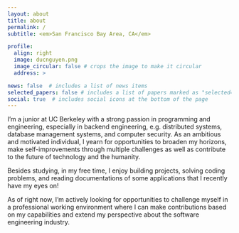 ```yaml
---
layout: about
title: about
permalink: /
subtitle: <em>San Francisco Bay Area, CA</em>

profile:
  align: right
  image: ducnguyen.png
  image_circular: false # crops the image to make it circular
  address: >

news: false  # includes a list of news items
selected_papers: false # includes a list of papers marked as "selected={true}"
social: true  # includes social icons at the bottom of the page
---
```


I’m a junior at UC Berkeley with a strong passion in programming and engineering, especially in backend engineering, e.g. distributed systems, database management systems, and computer security. As an ambitious and motivated individual, I yearn for opportunities to broaden my horizons, make self-improvements through multiple challenges as well as contribute to the future of technology and the humanity.

Besides studying, in my free time, I enjoy building projects, solving coding problems, and reading documentations of some applications that I recently have my eyes on!

As of right now, I’m actively looking for opportunities to challenge myself in a professional working environment where I can make contributions based on my capabilities and extend my perspective about the software engineering industry.
